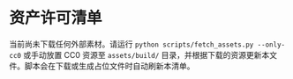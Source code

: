 # 资产许可清单

当前尚未下载任何外部素材。请运行 `python scripts/fetch_assets.py --only-cc0` 或手动放置 CC0 资源至 `assets/build/` 目录，并根据下载的资源更新本文件。脚本会在下载或生成占位文件时自动刷新本清单。
